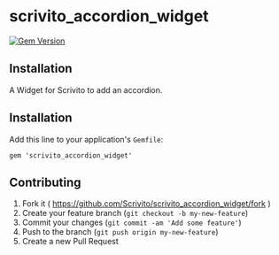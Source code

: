 # scrivito_accordion_widget

[![Gem Version](https://badge.fury.io/rb/scrivito_accordion_widget.svg)](http://badge.fury.io/rb/scrivito_accordion_widget)

## Installation

A Widget for Scrivito to add an accordion.

## Installation

Add this line to your application's `Gemfile`:

    gem 'scrivito_accordion_widget'

## Contributing

1. Fork it ( https://github.com/Scrivito/scrivito_accordion_widget/fork )
2. Create your feature branch (`git checkout -b my-new-feature`)
3. Commit your changes (`git commit -am 'Add some feature'`)
4. Push to the branch (`git push origin my-new-feature`)
5. Create a new Pull Request
